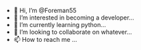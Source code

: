 - 👋 Hi, I’m @Foreman55
- 👀 I’m interested in becoming a developer...
- 🌱 I’m currently learning python...
- 💞️ I’m looking to collaborate on whatever...
- 📫 How to reach me ...


<!---
Foreman55/Foreman55 is a ✨ special ✨ repository because its `README.md` (this file) appears on your GitHub profile.
You can click the Preview link to take a look at your changes.
--->
